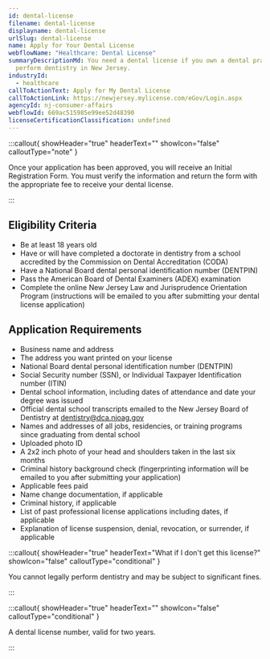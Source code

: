 ```yaml
---
id: dental-license
filename: dental-license
displayname: dental-license
urlSlug: dental-license
name: Apply for Your Dental License
webflowName: "Healthcare: Dental License"
summaryDescriptionMd: You need a dental license if you own a dental practice or
  perform dentistry in New Jersey.
industryId:
  - healthcare
callToActionText: Apply for My Dental License
callToActionLink: https://newjersey.mylicense.com/eGov/Login.aspx
agencyId: nj-consumer-affairs
webflowId: 669ac515985e99ee52d48390
licenseCertificationClassification: undefined
---
```


:::callout{ showHeader="true" headerText="" showIcon="false" calloutType="note" }

Once your application has been approved, you will receive an Initial Registration Form. You must verify the information and return the form with the appropriate fee to receive your dental license.

:::

## Eligibility Criteria 

- Be at least 18 years old
- Have or will have completed a doctorate in dentistry from a school accredited by the Commission on Dental Accreditation (CODA)
- Have a National Board dental personal identification number (DENTPIN)
- Pass the American Board of Dental Examiners (ADEX) examination
- Complete the online New Jersey Law and Jurisprudence Orientation Program (instructions will be emailed to you after submitting your dental license application)

## Application Requirements

- Business name and address
- The address you want printed on your license
- National Board dental personal identification number (DENTPIN)
- Social Security number (SSN), or Individual Taxpayer Identification number (ITIN)
- Dental school information, including dates of attendance and date your degree was issued
- Official dental school transcripts emailed to the New Jersey Board of Dentistry at [dentistry@dca.njoag.gov](mailto:Dentistry@dca.njoag.gov)
- Names and addresses of all jobs, residencies, or training programs since graduating from dental school
- Uploaded photo ID
- A 2x2 inch photo of your head and shoulders taken in the last six months
- Criminal history background check (fingerprinting information will be emailed to you after submitting your application)
- Applicable fees paid
- Name change documentation, if applicable
- Criminal history, if applicable
- List of past professional license applications including dates, if applicable
- Explanation of license suspension, denial, revocation, or surrender, if applicable

:::callout{ showHeader="true" headerText="What if I don't get this license?" showIcon="false" calloutType="conditional" }

You cannot legally perform dentistry and may be subject to significant fines.

:::

:::callout{ showHeader="true" headerText="" showIcon="false" calloutType="conditional" }

A dental license number, valid for two years.

:::
